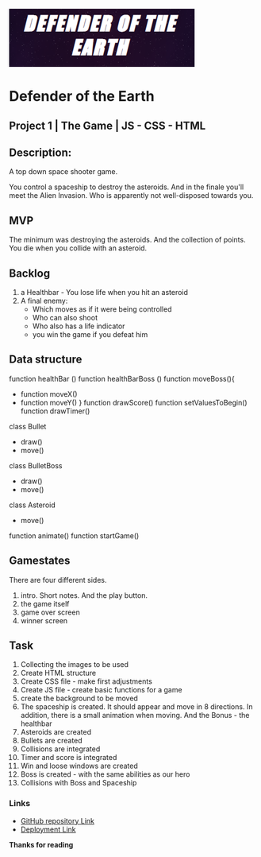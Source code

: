 ![logo_of_the_game](https://github.com/kohoki/Project-1/blob/cbc63bb68e6573db84d56a6eb46c19f7a0a5b98f/images/game_name.png)

# Defender of the Earth

## Project 1 | The Game | JS - CSS - HTML

## Description:

A top down space shooter game.

You control a spaceship to destroy the asteroids. And in the finale you'll meet the Alien Invasion. 
Who is apparently not well-disposed towards you.

## MVP

The minimum was destroying the asteroids. And the collection of points. 
You die when you collide with an asteroid.

## Backlog

1. a Healthbar - You lose life when you hit an asteroid
2. A final enemy:
    - Which moves as if it were being controlled
    - Who can also shoot
    - Who also has a life indicator
    - you win the game if you defeat him

## Data structure

function healthBar ()
function healthBarBoss ()
function moveBoss(){
- function moveX()
- function moveY()
}
function drawScore()
function setValuesToBegin()
function drawTimer()

class Bullet
- draw()
- move()

class BulletBoss
- draw()
- move()

class Asteroid
- move()

function animate()
function startGame()

## Gamestates

There are four different sides.

1. intro. Short notes. And the play button.
2. the game itself
3. game over screen
4. winner screen

## Task

1. Collecting the images to be used
2. Create HTML structure 
3. Create CSS file - make first adjustments
4. Create JS file - create basic functions for a game
5. create the background to be moved
6. The spaceship is created. It should appear and move in 8 directions. 
In addition, there is a small animation when moving. And the Bonus - the healthbar
7. Asteroids are created
8. Bullets are created
9. Collisions are integrated
10. Timer and score is integrated
11. Win and loose windows are created
12. Boss is created - with the same abilities as our hero
13. Collisions with Boss and Spaceship

### Links

- [GitHub repository Link](https://github.com/kohoki/Project-1)
- [Deployment Link](https://kohoki.github.io/Project-1/)



**Thanks for reading** 
